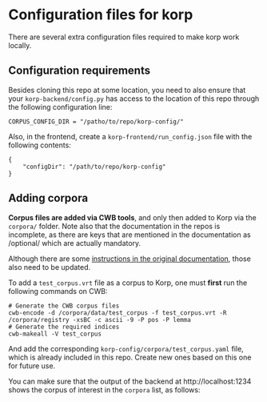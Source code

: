 # Configuration files for korp

There are several extra configuration files required to make korp work locally.

## Configuration requirements

Besides cloning this repo at some location, you need to also ensure
that your `korp-backend/config.py` has access to the location of this
repo through the following configuration line:

```
CORPUS_CONFIG_DIR = "/patho/to/repo/korp-config/"
```

Also, in the frontend, create a `korp-frontend/run_config.json` file
with the following contents:

```
{
    "configDir": "/path/to/repo/korp-config"
}
```

## Adding corpora

**Corpus files are added via CWB tools**, and only then added to Korp
via the `corpora/` folder.  Note also that the documentation in the
repos is incomplete, as there are keys that are mentioned in the
documentation as /optional/ which are actually mandatory.

Although there are some [instructions in the original
documentation](https://cwb.sourceforge.io/files/CWB_Encoding_Tutorial.pdf),
those also need to be updated.

To add a `test_corpus.vrt` file as a corpus to Korp, one must **first** run the following commands on CWB:

```
# Generate the CWB corpus files
cwb-encode -d /corpora/data/test_corpus -f test_corpus.vrt -R /corpora/registry -xsBC -c ascii -9 -P pos -P lemma
# Generate the required indices
cwb-makeall -V test_corpus
```

And add the corresponding `korp-config/corpora/test_corpus.yaml` file,
which is already included in this repo.  Create new ones based on this
one for future use.

You can make sure that the output of the backend at
http://localhost:1234 shows the corpus of interest in the `corpora`
list, as follows:

